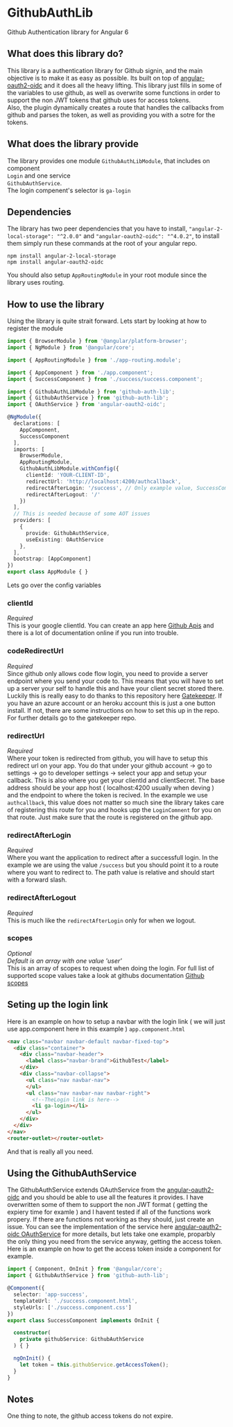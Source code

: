 # GithubAuthLib

Github Authentication library for Angular 6

## What does this library do?
This library is a authentication library for Github signin, and the main objective is to make it as easy as possible. Its built on top of
[angular-oauth2-oidc](https://github.com/manfredsteyer/angular-oauth2-oidc) and it does all the heavy lifting. This library just fills in some of the variables to use github, as well as overwrite some functions in order to support the non JWT tokens that github uses for access tokens.   
Also, the plugin dynamically creates a route that handles the callbacks from github and parses the token, as well as providing you with a sotre for the tokens.

## What does the library provide
The library provides one module `GithubAuthLibModule`, that includes on component   
`Login` and one service   
`GithubAuthService`.   
The login compenent's selector is `ga-login`

## Dependencies
The library has two peer dependencies that you have to install, `"angular-2-local-storage": "^2.0.0"` and `"angular-oauth2-oidc": "^4.0.2"`, to install them simply run these commands at the root of your angular repo.   
   
`npm install angular-2-local-storage`   
`npm install angular-oauth2-oidc`   
   
You should also setup `AppRoutingModule` in your root module since the library uses routing.

## How to use the library
Using the library is quite strait forward. Lets start by looking at how to register the module
```typescript
import { BrowserModule } from '@angular/platform-browser';
import { NgModule } from '@angular/core';

import { AppRoutingModule } from './app-routing.module';

import { AppComponent } from './app.component';
import { SuccessComponent } from './success/success.component';

import { GithubAuthLibModule } from 'github-auth-lib';
import { GithubAuthService } from 'github-auth-lib';
import { OAuthService } from 'angular-oauth2-oidc';

@NgModule({
  declarations: [
    AppComponent,
    SuccessComponent
  ],
  imports: [
    BrowserModule,
    AppRoutingModule,
    GithubAuthLibModule.withConfig({
      clientId: 'YOUR-CLIENT-ID',
      redirectUrl: 'http://localhost:4200/authcallback',
      redirectAfterLogin: '/success', // Only example value, SuccessComponent is not included in the library 
      redirectAfterLogout: '/'
    })
  ],
  // This is needed because of some AOT issues
  providers: [
    {
      provide: GithubAuthService, 
      useExisting: OAuthService
    },
  ],
  bootstrap: [AppComponent]
})
export class AppModule { }
```
Lets go over the config variables

### clientId
*Required*    
This is your google clientId. You can create an app here [Github Apis](https://developer.github.com/apps/building-github-apps/creating-a-github-app/) and there is a lot of documentation online if you run into trouble.

### codeRedirectUrl
*Required*    
Since github only allows code flow login, you need to provide a server endpoint where you send your code to. This means that you will have to set up a server your self to handle this and have your client secret stored there. Luckily this is really easy to do thanks to this repository here [Gatekeeper](https://github.com/prose/gatekeeper). If you have an azure account or an heroku account this is just a one button install. If not, there are some instructions on how to set this up in the repo. For further details go to the gatekeeper repo.

### redirectUrl
*Required*    
Where your token is redirected from github, you will have to setup this redirect url on your app. You do that under your github account -> go to settings -> go to developer settings -> select your app and setup your callback. This is also where you get your clientId and clientSecret. The base address should be your app host ( localhost:4200 usually when deving ) and the endpoint to where the token is recived. In the example we use `authcallback`, this value does not matter so much sine the library takes care of registering this route for you and hooks upp the `LoginComnent` for you on that route. Just make sure that the route is registered on the github app.

### redirectAfterLogin
*Required*    
Where you want the application to redirect after a successfull login. In the example we are using the value `/success` but you should point it to a route where you want to redirect to. The path value is relative and should start with a forward slash.

### redirectAfterLogout
*Required*      
This is much like the `redirectAfterLogin` only for when we logout.

### scopes
*Optional*   
*Default is an array with one value 'user'*   
This is an array of scopes to request when doing the login. For full list of supported scope values take a look at githubs documentation [Github scopes](https://developer.github.com/apps/building-oauth-apps/understanding-scopes-for-oauth-apps/)

## Seting up the login link
Here is an example on how to setup a navbar with the login link ( we will just use app.component here in this example )
`app.component.html`
```html
<nav class="navbar navbar-default navbar-fixed-top">
  <div class="container">
    <div class="navbar-header">
      <label class="navbar-brand">GithubTest</label>
    </div>
    <div class="navbar-collapse">
      <ul class="nav navbar-nav">
      </ul>
      <ul class="nav navbar-nav navbar-right">
        <!--TheLogin link is here-->
        <li ga-login></li>
      </ul>
    </div>
  </div>
</nav>
<router-outlet></router-outlet>
```
And that is really all you need.

## Using the GithubAuthService
The GithubAuthService extends OAuthService from the [angular-oauth2-oidc](https://github.com/manfredsteyer/angular-oauth2-oidc) and you should be able to use all the features it provides. I have overwritten some of them to support the non JWT format ( getting the expiery time for examle ) and I havent tested if all of the functions work propery. If there are functions not working as they should, just create an issue. You can see the implementation of the service here [angular-oauth2-oidc OAuthService](https://github.com/manfredsteyer/angular-oauth2-oidc/blob/master/projects/lib/src/oauth-service.ts) for more details, but lets take one example, proparbly the only thing you need from the service anyway, getting the access token.   
Here is an example on how to get the access token inside a component for example.

```typescript
import { Component, OnInit } from '@angular/core';
import { GithubAuthService } from 'github-auth-lib';

@Component({
  selector: 'app-success',
  templateUrl: './success.component.html',
  styleUrls: ['./success.component.css']
})
export class SuccessComponent implements OnInit {

  constructor(
    private githubService: GithubAuthService
  ) { }

  ngOnInit() {
    let token = this.githubService.getAccessToken();
  }
}
```

## Notes
One thing to note, the github access tokens do not expire.
